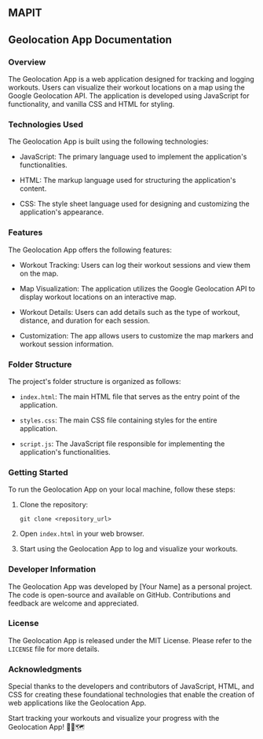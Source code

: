 ## MAPIT

## Geolocation App Documentation

### Overview
The Geolocation App is a web application designed for tracking and logging workouts. Users can visualize their workout locations on a map using the Google Geolocation API. The application is developed using JavaScript for functionality, and vanilla CSS and HTML for styling.

### Technologies Used
The Geolocation App is built using the following technologies:

- JavaScript: The primary language used to implement the application's functionalities.

- HTML: The markup language used for structuring the application's content.

- CSS: The style sheet language used for designing and customizing the application's appearance.

### Features
The Geolocation App offers the following features:

- Workout Tracking: Users can log their workout sessions and view them on the map.

- Map Visualization: The application utilizes the Google Geolocation API to display workout locations on an interactive map.

- Workout Details: Users can add details such as the type of workout, distance, and duration for each session.

- Customization: The app allows users to customize the map markers and workout session information.

### Folder Structure
The project's folder structure is organized as follows:

- `index.html`: The main HTML file that serves as the entry point of the application.

- `styles.css`: The main CSS file containing styles for the entire application.

- `script.js`: The JavaScript file responsible for implementing the application's functionalities.

### Getting Started
To run the Geolocation App on your local machine, follow these steps:

1. Clone the repository:
   ```
   git clone <repository_url>
   ```

2. Open `index.html` in your web browser.

3. Start using the Geolocation App to log and visualize your workouts.

### Developer Information
The Geolocation App was developed by [Your Name] as a personal project. The code is open-source and available on GitHub. Contributions and feedback are welcome and appreciated.

### License
The Geolocation App is released under the MIT License. Please refer to the `LICENSE` file for more details.

### Acknowledgments
Special thanks to the developers and contributors of JavaScript, HTML, and CSS for creating these foundational technologies that enable the creation of web applications like the Geolocation App.

Start tracking your workouts and visualize your progress with the Geolocation App! 🏃‍♂️🗺️

